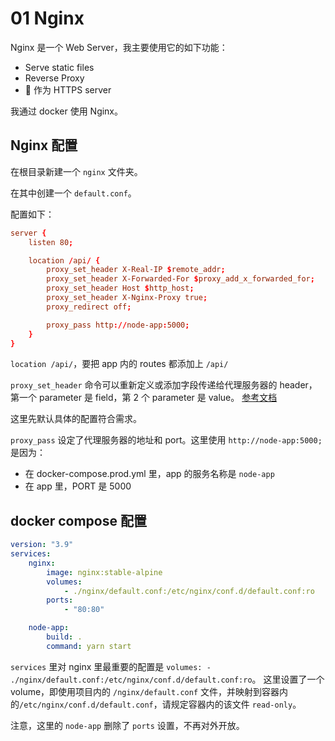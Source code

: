 # 01 Nginx

Nginx 是一个 Web Server，我主要使用它的如下功能：

-   Serve static files
-   Reverse Proxy
-    作为 HTTPS server

我通过 docker 使用 Nginx。

## Nginx 配置

在根目录新建一个 `nginx` 文件夹。

在其中创建一个 `default.conf`。

配置如下：

```conf
server {
    listen 80;

    location /api/ {
        proxy_set_header X-Real-IP $remote_addr;
        proxy_set_header X-Forwarded-For $proxy_add_x_forwarded_for;
        proxy_set_header Host $http_host;
        proxy_set_header X-Nginx-Proxy true;
        proxy_redirect off;

        proxy_pass http://node-app:5000;
    }
}

```

`location /api/`，要把 app 内的 routes 都添加上 `/api/`

`proxy_set_header` 命令可以重新定义或添加字段传递给代理服务器的 header，第一个 parameter 是 field，第 2 个 parameter 是 value。
[参考文档](http://nginx.org/en/docs/http/ngx_http_proxy_module.html#proxy_set_header)

这里先默认具体的配置符合需求。

`proxy_pass` 设定了代理服务器的地址和 port。这里使用 `http://node-app:5000;` 是因为：

-   在 docker-compose.prod.yml 里，app 的服务名称是 `node-app`
-   在 app 里，PORT 是 5000

## docker compose 配置

```yml
version: "3.9"
services:
    nginx:
        image: nginx:stable-alpine
        volumes:
            - ./nginx/default.conf:/etc/nginx/conf.d/default.conf:ro
        ports:
            - "80:80"

    node-app:
        build: .
        command: yarn start
```

`services` 里对 nginx 里最重要的配置是 `volumes: - ./nginx/default.conf:/etc/nginx/conf.d/default.conf:ro`。
这里设置了一个 volume，即使用项目内的 `/nginx/default.conf` 文件，并映射到容器内的`/etc/nginx/conf.d/default.conf`，请规定容器内的该文件 `read-only`。

注意，这里的 `node-app` 删除了 `ports` 设置，不再对外开放。
